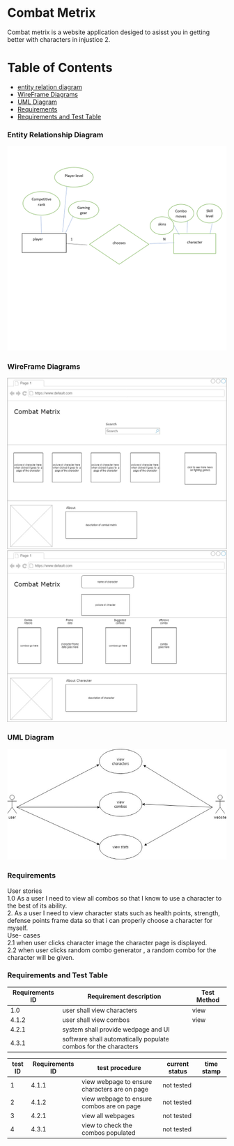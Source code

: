 # Combat Metrix
 Combat metrix is a website application desiged to asisst you in getting better with characters in injustice 2.
 # Table of Contents
 <!--ts-->
 * [entity relation diagram](#entity-relationship-diagram)
 * [WireFrame Diagrams](#wireframe-diagrams)
 * [UML Diagram](#uml-diagram)
 * [Requirements](#requirements)
 * [Requirements and Test Table](#requirements-and-test-table)
 <!--te-->
 ### Entity Relationship Diagram
 
 ![cmerd](https://github.com/rodrigooG1/Combat-Metrix/blob/master/combatmetrixdata/erd.png)
 
 
 ### WireFrame Diagrams
 
 ![cmwfd](https://github.com/rodrigooG1/Combat-Metrix/blob/master/combatmetrixdata/combatmetrix%20homepage.jpg)
 ![cwfd](https://github.com/rodrigooG1/Combat-Metrix/blob/master/combatmetrixdata/_combatmetrix%202ndpage.jpg)
 ### UML Diagram
 
 ![cwuml](https://github.com/rodrigooG1/Combat-Metrix/blob/master/combatmetrixdata/uml.jpg)
 
 ### Requirements
 
 User stories <br>
1.0 As a user I need to view all combos so that I know to use a character to the best of its ability. <br>
2. As a user I need to view character stats such as health points, strength, defense points frame data so that i can properly choose a character for myself.<br>
Use- cases <br>
2.1 when user clicks character image the character page is displayed.<br>
2.2 when user clicks random combo generator , a random combo for the character will be given. <br>

 ### Requirements and Test Table
| Requirements ID | Requirement description                                         | Test Method |
|-----------------|-----------------------------------------------------------------|-------------|
| 1.0          | user shall view characters                                      | view        |
| 4.1.2           | user shall view combos                                          | view        |
| 4.2.1           | system shall provide wedpage and UI                             |             |
| 4.3.1           | software shall automatically populate combos for the characters |             |

| test ID | Requirements ID | test procedure                                | current status | time stamp |
|---------|-----------------|-----------------------------------------------|----------------|------------|
| 1       | 4.1.1           | view webpage to ensure characters are on page | not tested     |            |
| 2       | 4.1.2           | view webpage to ensure combos are on page     | not tested     |            |
| 3       | 4.2.1           | view all webpages                             | not tested     |            |
| 4       | 4.3.1           | view to check the combos populated            | not tested     |            |
